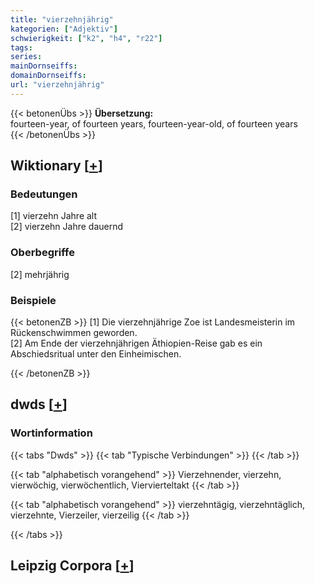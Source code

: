 ```yaml
---
title: "vierzehnjährig"
kategorien: ["Adjektiv"]
schwierigkeit: ["k2", "h4", "r22"]
tags:
series:
mainDornseiffs:
domainDornseiffs:
url: "vierzehnjährig"
---
```


{{< betonenÜbs >}}
**Übersetzung:**  
fourteen-year, of  fourteen years, fourteen-year-old, of fourteen years  
{{< /betonenÜbs >}}

## Wiktionary [[+](https://de.wiktionary.org/wiki/vierzehnjährig)]

### Bedeutungen
[1] vierzehn Jahre alt  
[2] vierzehn Jahre dauernd  

### Oberbegriffe
[2] mehrjährig  

### Beispiele
{{< betonenZB >}}
[1] Die vierzehnjährige Zoe ist Landesmeisterin im Rückenschwimmen geworden.  
[2] Am Ende der vierzehnjährigen Äthiopien-Reise gab es ein Abschiedsritual unter den Einheimischen.  

{{< /betonenZB >}}


## dwds [[+](https://www.dwds.de/wb/vierzehnjährig)]

### Wortinformation
{{< tabs "Dwds" >}}
{{< tab "Typische Verbindungen" >}}
{{< /tab >}}

{{< tab "alphabetisch vorangehend" >}}
Vierzehnender, vierzehn, vierwöchig, vierwöchentlich, Viervierteltakt
{{< /tab >}}

{{< tab "alphabetisch vorangehend" >}}
vierzehntägig, vierzehntäglich, vierzehnte, Vierzeiler, vierzeilig
{{< /tab >}}

{{< /tabs >}}

## Leipzig Corpora [[+](https://corpora.uni-leipzig.de/en/res?word=vierzehnjährig&corpusId=deu_newscrawl-public_2018)]

